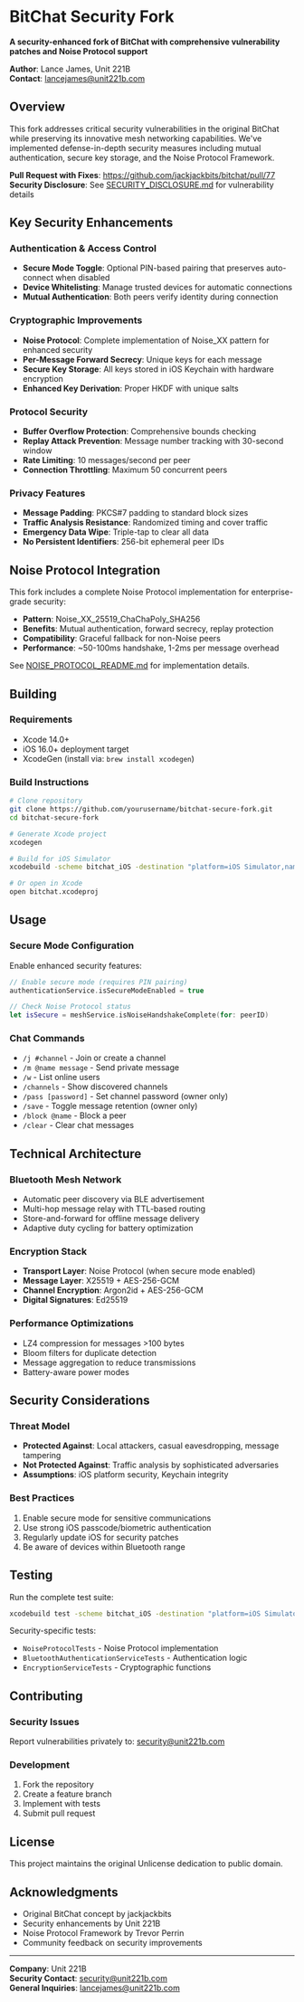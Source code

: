 # BitChat Security Fork

**A security-enhanced fork of BitChat with comprehensive vulnerability patches and Noise Protocol support**

**Author**: Lance James, Unit 221B  
**Contact**: lancejames@unit221b.com

## Overview

This fork addresses critical security vulnerabilities in the original BitChat while preserving its innovative mesh networking capabilities. We've implemented defense-in-depth security measures including mutual authentication, secure key storage, and the Noise Protocol Framework.

**Pull Request with Fixes**: https://github.com/jackjackbits/bitchat/pull/77  
**Security Disclosure**: See [SECURITY_DISCLOSURE.md](SECURITY_DISCLOSURE.md) for vulnerability details

## Key Security Enhancements

### Authentication & Access Control
- **Secure Mode Toggle**: Optional PIN-based pairing that preserves auto-connect when disabled
- **Device Whitelisting**: Manage trusted devices for automatic connections
- **Mutual Authentication**: Both peers verify identity during connection

### Cryptographic Improvements
- **Noise Protocol**: Complete implementation of Noise_XX pattern for enhanced security
- **Per-Message Forward Secrecy**: Unique keys for each message
- **Secure Key Storage**: All keys stored in iOS Keychain with hardware encryption
- **Enhanced Key Derivation**: Proper HKDF with unique salts

### Protocol Security
- **Buffer Overflow Protection**: Comprehensive bounds checking
- **Replay Attack Prevention**: Message number tracking with 30-second window
- **Rate Limiting**: 10 messages/second per peer
- **Connection Throttling**: Maximum 50 concurrent peers

### Privacy Features
- **Message Padding**: PKCS#7 padding to standard block sizes
- **Traffic Analysis Resistance**: Randomized timing and cover traffic
- **Emergency Data Wipe**: Triple-tap to clear all data
- **No Persistent Identifiers**: 256-bit ephemeral peer IDs

## Noise Protocol Integration

This fork includes a complete Noise Protocol implementation for enterprise-grade security:

- **Pattern**: Noise_XX_25519_ChaChaPoly_SHA256
- **Benefits**: Mutual authentication, forward secrecy, replay protection
- **Compatibility**: Graceful fallback for non-Noise peers
- **Performance**: ~50-100ms handshake, 1-2ms per message overhead

See [NOISE_PROTOCOL_README.md](NOISE_PROTOCOL_README.md) for implementation details.

## Building

### Requirements
- Xcode 14.0+
- iOS 16.0+ deployment target
- XcodeGen (install via: `brew install xcodegen`)

### Build Instructions

```bash
# Clone repository
git clone https://github.com/yourusername/bitchat-secure-fork.git
cd bitchat-secure-fork

# Generate Xcode project
xcodegen

# Build for iOS Simulator
xcodebuild -scheme bitchat_iOS -destination "platform=iOS Simulator,name=iPhone 16" build

# Or open in Xcode
open bitchat.xcodeproj
```

## Usage

### Secure Mode Configuration

Enable enhanced security features:

```swift
// Enable secure mode (requires PIN pairing)
authenticationService.isSecureModeEnabled = true

// Check Noise Protocol status
let isSecure = meshService.isNoiseHandshakeComplete(for: peerID)
```

### Chat Commands

- `/j #channel` - Join or create a channel
- `/m @name message` - Send private message
- `/w` - List online users
- `/channels` - Show discovered channels
- `/pass [password]` - Set channel password (owner only)
- `/save` - Toggle message retention (owner only)
- `/block @name` - Block a peer
- `/clear` - Clear chat messages

## Technical Architecture

### Bluetooth Mesh Network
- Automatic peer discovery via BLE advertisement
- Multi-hop message relay with TTL-based routing
- Store-and-forward for offline message delivery
- Adaptive duty cycling for battery optimization

### Encryption Stack
- **Transport Layer**: Noise Protocol (when secure mode enabled)
- **Message Layer**: X25519 + AES-256-GCM
- **Channel Encryption**: Argon2id + AES-256-GCM
- **Digital Signatures**: Ed25519

### Performance Optimizations
- LZ4 compression for messages >100 bytes
- Bloom filters for duplicate detection
- Message aggregation to reduce transmissions
- Battery-aware power modes

## Security Considerations

### Threat Model
- **Protected Against**: Local attackers, casual eavesdropping, message tampering
- **Not Protected Against**: Traffic analysis by sophisticated adversaries
- **Assumptions**: iOS platform security, Keychain integrity

### Best Practices
1. Enable secure mode for sensitive communications
2. Use strong iOS passcode/biometric authentication
3. Regularly update iOS for security patches
4. Be aware of devices within Bluetooth range

## Testing

Run the complete test suite:

```bash
xcodebuild test -scheme bitchat_iOS -destination "platform=iOS Simulator,name=iPhone 16"
```

Security-specific tests:
- `NoiseProtocolTests` - Noise Protocol implementation
- `BluetoothAuthenticationServiceTests` - Authentication logic
- `EncryptionServiceTests` - Cryptographic functions

## Contributing

### Security Issues
Report vulnerabilities privately to: security@unit221b.com

### Development
1. Fork the repository
2. Create a feature branch
3. Implement with tests
4. Submit pull request

## License

This project maintains the original Unlicense dedication to public domain.

## Acknowledgments

- Original BitChat concept by jackjackbits
- Security enhancements by Unit 221B
- Noise Protocol Framework by Trevor Perrin
- Community feedback on security improvements

---

**Company**: Unit 221B  
**Security Contact**: security@unit221b.com  
**General Inquiries**: lancejames@unit221b.com